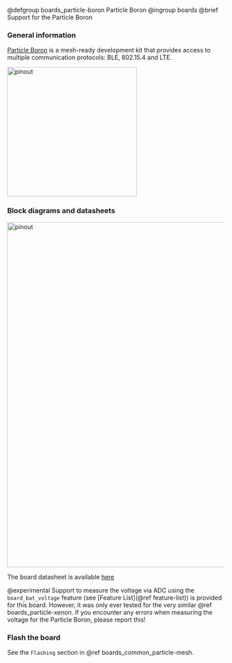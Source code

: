 @defgroup    boards_particle-boron Particle Boron
@ingroup     boards
@brief       Support for the Particle Boron

### General information

[Particle Boron](https://docs.particle.io/boron/) is a mesh-ready development kit
that provides access to multiple communication protocols: BLE, 802.15.4 and LTE.

<img src="https://docs.particle.io/assets/images/boron/boron-top.png"
     alt="pinout" style="height:300px;"/>

### Block diagrams and datasheets

<img src="https://docs.particle.io/assets/images/boron/boron-block-diagram.png"
     alt="pinout" style="height:800px;"/>

The board datasheet is available [here](https://docs.particle.io/assets/pdfs/datasheets/boron-datasheet.pdf)

@experimental Support to measure the voltage via ADC using the
`board_bat_voltage` feature (see [Feature List](@ref feature-list)) is provided
for this board. However, it was only ever tested for the very similar
@ref boards_particle-xenon. If you encounter any errors when measuring the
voltage for the Particle Boron, please report this!

### Flash the board

See the `Flashing` section in @ref boards_common_particle-mesh.
